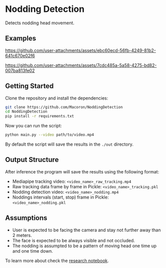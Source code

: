 # Nodding Detection

Detects nodding head movement.

## Examples

https://github.com/user-attachments/assets/ebc60ecd-56fb-4249-81b2-641c670e02f6

https://github.com/user-attachments/assets/7cdc485a-5a58-4275-bd82-007ba813fe02

## Getting Started

Clone the repository and install the dependencies:

```bash
git clone https://github.com/Macoron/NoddingDetection
cd NoddingDetection
pip install -r requirements.txt
```

Now you can run the script:

```bash
python main.py --video path/to/video.mp4
```

By default the script will save the results in the `./out` directory.

## Output Structure

After inference the program will save the results using the following format:
- Mediapipe tracking video: `<video_name>_raw_tracking.mp4`
- Raw tracking data frame by frame in Pickle: `<video_name>_tracking.pkl`
- Nodding detection video: `<video_name>_nodding.mp4`
- Noddings intervals (start, stop) frame in Pickle: `<video_name>_nodding.pkl`

## Assumptions

- User is expected to be facing the camera and stay not further away than 2 meters.
- The face is expected to be always visible and not occluded.
- The nodding is assumpted to be a pattern of moving head one time up and one time down.

To learn more about check the [research notebook](notebooks/research.ipynb).
